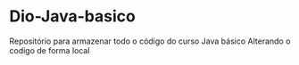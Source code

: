 # Dio-Java-basico
Repositório para armazenar todo o código do curso Java básico
Alterando o codigo de forma local